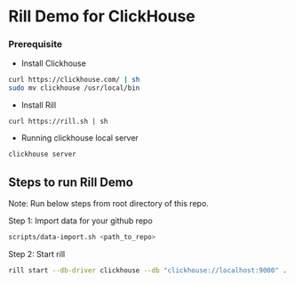 # Rill Demo for ClickHouse

### Prerequisite 

- Install Clickhouse
```bash
curl https://clickhouse.com/ | sh
sudo mv clickhouse /usr/local/bin
```
- Install Rill
```base
curl https://rill.sh | sh
```
- Running clickhouse local server
```bash
clickhouse server
```

## Steps to run Rill Demo
Note: Run below steps from root directory of this repo. 

Step 1: Import data for your github repo 
```bash
scripts/data-import.sh <path_to_repo>
```
Step 2: Start rill 
```bash
rill start --db-driver clickhouse --db "clickhouse://localhost:9000" .
```